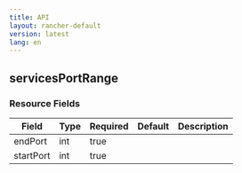 ```yaml
---
title: API
layout: rancher-default
version: latest
lang: en
---
```


## servicesPortRange





### Resource Fields

Field | Type | Required | Default | Description
---|---|---|---|---
endPort | int | true |  | 
startPort | int | true |  | 


